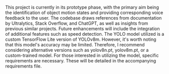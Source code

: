 This project is currently in its prototype phase, with the primary aim being the identification of object motion states and providing corresponding voice feedback to the user.
The codebase draws references from documentation by Ultralytics, Stack Overflow, and ChatGPT, as well as insights from previous similar projects.
Future enhancements will include the integration of additional features such as speed detection.
The YOLO model utilized is a custom TensorFlow Lite version of YOLOv8m.
However, it's worth noting that this model's accuracy may be limited.
Therefore, I recommend considering alternative versions such as yolov8n.pt, yolov8m.pt, or a custom-trained model.
For those interested in utilizing the model, specific requirements are necessary.
These will be detailed in the accompanying requirements file.
